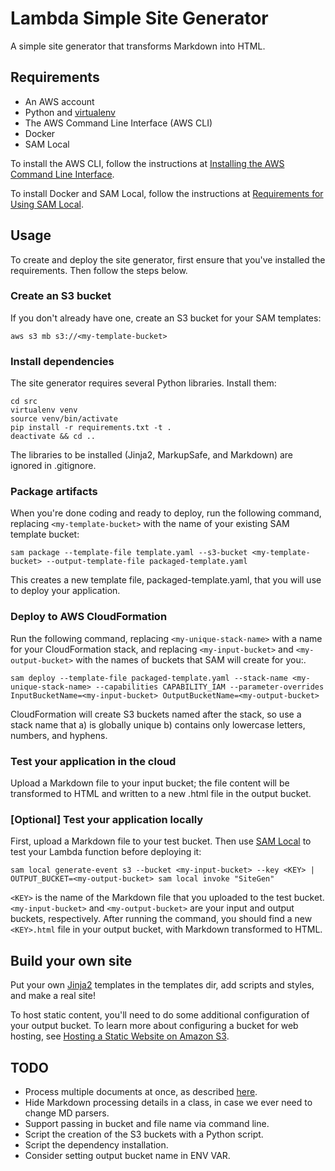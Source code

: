 # Lambda Simple Site Generator #

A simple site generator that transforms Markdown into HTML.

## Requirements ##

* An AWS account
* Python and [virtualenv](https://virtualenv.pypa.io/en/stable/)
* The AWS Command Line Interface (AWS CLI)
* Docker
* SAM Local

To install the AWS CLI, follow the instructions at [Installing the AWS Command Line Interface](http://docs.aws.amazon.com/cli/latest/userguide/installing.html).

To install Docker and SAM Local, follow the instructions at [Requirements for Using SAM Local](http://docs.aws.amazon.com/lambda/latest/dg/test-sam-local.html#sam-cli-requirements).

## Usage ##

To create and deploy the site generator, first ensure that you've installed the requirements. Then follow the steps below.

### Create an S3 bucket ###

If you don't already have one, create an S3 bucket for your SAM templates:

    aws s3 mb s3://<my-template-bucket>

### Install dependencies ###

The site generator requires several Python libraries. Install them:

    cd src
    virtualenv venv
    source venv/bin/activate
    pip install -r requirements.txt -t .
    deactivate && cd ..

The libraries to be installed (Jinja2, MarkupSafe, and Markdown) are ignored in .gitignore.

### Package artifacts ###

When you're done coding and ready to deploy, run the following command, replacing `<my-template-bucket>` with the name of your existing SAM template bucket:

    sam package --template-file template.yaml --s3-bucket <my-template-bucket> --output-template-file packaged-template.yaml

This creates a new template file, packaged-template.yaml, that you will use to deploy your application.

### Deploy to AWS CloudFormation ###

Run the following command, replacing `<my-unique-stack-name>` with a name for your CloudFormation stack, and replacing `<my-input-bucket>` and `<my-output-bucket>` with the names of buckets that SAM will create for you:.

    sam deploy --template-file packaged-template.yaml --stack-name <my-unique-stack-name> --capabilities CAPABILITY_IAM --parameter-overrides InputBucketName=<my-input-bucket> OutputBucketName=<my-output-bucket>

CloudFormation will create S3 buckets named after the stack, so use a stack name that a) is globally unique b) contains only lowercase letters, numbers, and hyphens.

### Test your application in the cloud ###

Upload a Markdown file to your input bucket; the file content will be transformed to HTML and written to a new .html file in the output bucket.

### [Optional] Test your application locally ###

First, upload a Markdown file to your test bucket. Then use [SAM Local](https://github.com/awslabs/aws-sam-local) to test your Lambda function before deploying it:

    sam local generate-event s3 --bucket <my-input-bucket> --key <KEY> | OUTPUT_BUCKET=<my-output-bucket> sam local invoke "SiteGen"

`<KEY>` is the name of the Markdown file that you uploaded to the test bucket. `<my-input-bucket>` and `<my-output-bucket>` are your input and output buckets, respectively. After running the command, you should find a new `<KEY>.html` file in your output bucket, with Markdown transformed to HTML.

## Build your own site ##

Put your own [Jinja2](jinja.pocoo.org/docs/2.10/) templates in the templates dir, add scripts and styles, and make a real site!

To host static content, you'll need to do some additional configuration of your output bucket. To learn more about configuring a bucket for web hosting, see [Hosting a Static Website on Amazon S3](http://docs.aws.amazon.com/AmazonS3/latest/dev/WebsiteHosting.html).

## TODO ##
* Process multiple documents at once, as described [here](https://pythonhosted.org/Markdown/reference.html#the-details).
* Hide Markdown processing details in a class, in case we ever need to change MD parsers.
* Support passing in bucket and file name via command line.
* Script the creation of the S3 buckets with a Python script.
* Script the dependency installation.
* Consider setting output bucket name in ENV VAR.
